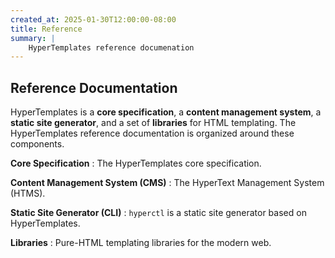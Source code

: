 ```yaml
---
created_at: 2025-01-30T12:00:00-08:00
title: Reference
summary: |
    HyperTemplates reference documenation
---
```


## Reference Documentation

HyperTemplates is a **core specification**, a **content management system**, a **static site generator**, and a set of **libraries** for HTML templating.
The HyperTemplates reference documentation is organized around these components.

**Core Specification**
: The HyperTemplates core specification.
  
  <learn-more ht-element href='/docs/reference/core/'></learn-more>

**Content Management System (CMS)**
: The HyperText Management System (HTMS).

  <learn-more ht-element href='/docs/reference/cms/'></learn-more>

**Static Site Generator (CLI)**
: `hyperctl` is a static site generator based on HyperTemplates.

  <learn-more ht-element href='/docs/reference/cli/'></learn-more>

**Libraries**
: Pure-HTML templating libraries for the modern web.

  <learn-more ht-element href='/docs/reference/lib/'></learn-more>

